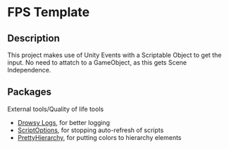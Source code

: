 # FPS Template


## Description

This project makes use of Unity Events with a Scriptable Object to get the input. No need to attatch to a GameObject, as this gets Scene Independence.
## Packages

External tools/Quality of life tools
 - [Drowsy Logs](https://www.youtube.com/watch?v=lRqR4YF8iQs&t=263s), for better logging
 - [ScriptOptions](https://support.unity.com/hc/en-us/articles/210452343-How-to-stop-automatic-assembly-compilation-from-script), for stopping auto-refresh of scripts
 - [PrettyHierarchy](https://github.com/NCEEGEE/PrettyHierarchy/tree/main), for putting colors to hierarchy elements


